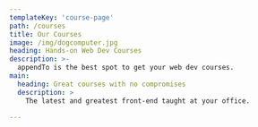 ```yaml
---
templateKey: 'course-page'
path: /courses
title: Our Courses
image: /img/dogcomputer.jpg
heading: Hands-on Web Dev Courses
description: >-
  appendTo is the best spot to get your web dev courses.
main:
  heading: Great courses with no compromises
  description: >
    The latest and greatest front-end taught at your office.

---
```

